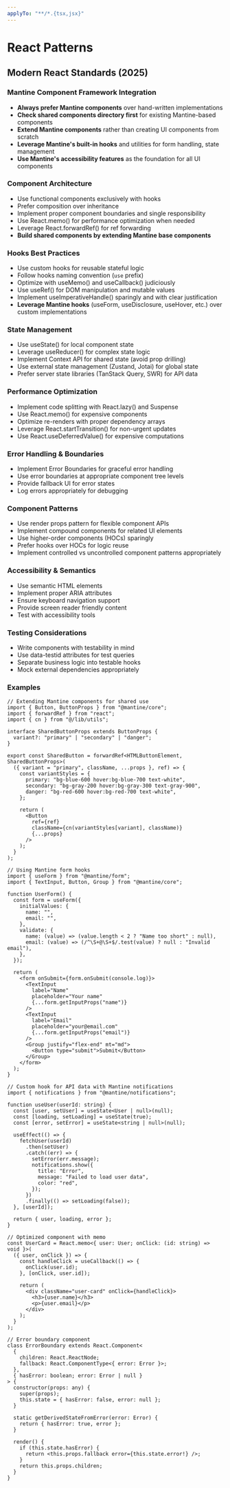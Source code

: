 ```yaml
---
applyTo: "**/*.{tsx,jsx}"
---
```


# React Patterns

## Modern React Standards (2025)

### Mantine Component Framework Integration

- **Always prefer Mantine components** over hand-written implementations
- **Check shared components directory first** for existing Mantine-based components
- **Extend Mantine components** rather than creating UI components from scratch
- **Leverage Mantine's built-in hooks** and utilities for form handling, state management
- **Use Mantine's accessibility features** as the foundation for all UI components

### Component Architecture

- Use functional components exclusively with hooks
- Prefer composition over inheritance
- Implement proper component boundaries and single responsibility
- Use React.memo() for performance optimization when needed
- Leverage React.forwardRef() for ref forwarding
- **Build shared components by extending Mantine base components**

### Hooks Best Practices

- Use custom hooks for reusable stateful logic
- Follow hooks naming convention (`use` prefix)
- Optimize with useMemo() and useCallback() judiciously
- Use useRef() for DOM manipulation and mutable values
- Implement useImperativeHandle() sparingly and with clear justification
- **Leverage Mantine hooks** (useForm, useDisclosure, useHover, etc.) over custom implementations

### State Management

- Use useState() for local component state
- Leverage useReducer() for complex state logic
- Implement Context API for shared state (avoid prop drilling)
- Use external state management (Zustand, Jotai) for global state
- Prefer server state libraries (TanStack Query, SWR) for API data

### Performance Optimization

- Implement code splitting with React.lazy() and Suspense
- Use React.memo() for expensive components
- Optimize re-renders with proper dependency arrays
- Leverage React.startTransition() for non-urgent updates
- Use React.useDeferredValue() for expensive computations

### Error Handling & Boundaries

- Implement Error Boundaries for graceful error handling
- Use error boundaries at appropriate component tree levels
- Provide fallback UI for error states
- Log errors appropriately for debugging

### Component Patterns

- Use render props pattern for flexible component APIs
- Implement compound components for related UI elements
- Use higher-order components (HOCs) sparingly
- Prefer hooks over HOCs for logic reuse
- Implement controlled vs uncontrolled component patterns appropriately

### Accessibility & Semantics

- Use semantic HTML elements
- Implement proper ARIA attributes
- Ensure keyboard navigation support
- Provide screen reader friendly content
- Test with accessibility tools

### Testing Considerations

- Write components with testability in mind
- Use data-testid attributes for test queries
- Separate business logic into testable hooks
- Mock external dependencies appropriately

### Examples

```tsx
// Extending Mantine components for shared use
import { Button, ButtonProps } from "@mantine/core";
import { forwardRef } from "react";
import { cn } from "@/lib/utils";

interface SharedButtonProps extends ButtonProps {
  variant?: "primary" | "secondary" | "danger";
}

export const SharedButton = forwardRef<HTMLButtonElement, SharedButtonProps>(
  ({ variant = "primary", className, ...props }, ref) => {
    const variantStyles = {
      primary: "bg-blue-600 hover:bg-blue-700 text-white",
      secondary: "bg-gray-200 hover:bg-gray-300 text-gray-900",
      danger: "bg-red-600 hover:bg-red-700 text-white",
    };

    return (
      <Button
        ref={ref}
        className={cn(variantStyles[variant], className)}
        {...props}
      />
    );
  }
);

// Using Mantine form hooks
import { useForm } from "@mantine/form";
import { TextInput, Button, Group } from "@mantine/core";

function UserForm() {
  const form = useForm({
    initialValues: {
      name: "",
      email: "",
    },
    validate: {
      name: (value) => (value.length < 2 ? "Name too short" : null),
      email: (value) => (/^\S+@\S+$/.test(value) ? null : "Invalid email"),
    },
  });

  return (
    <form onSubmit={form.onSubmit(console.log)}>
      <TextInput
        label="Name"
        placeholder="Your name"
        {...form.getInputProps("name")}
      />
      <TextInput
        label="Email"
        placeholder="your@email.com"
        {...form.getInputProps("email")}
      />
      <Group justify="flex-end" mt="md">
        <Button type="submit">Submit</Button>
      </Group>
    </form>
  );
}

// Custom hook for API data with Mantine notifications
import { notifications } from "@mantine/notifications";

function useUser(userId: string) {
  const [user, setUser] = useState<User | null>(null);
  const [loading, setLoading] = useState(true);
  const [error, setError] = useState<string | null>(null);

  useEffect(() => {
    fetchUser(userId)
      .then(setUser)
      .catch((err) => {
        setError(err.message);
        notifications.show({
          title: "Error",
          message: "Failed to load user data",
          color: "red",
        });
      })
      .finally(() => setLoading(false));
  }, [userId]);

  return { user, loading, error };
}

// Optimized component with memo
const UserCard = React.memo<{ user: User; onClick: (id: string) => void }>(
  ({ user, onClick }) => {
    const handleClick = useCallback(() => {
      onClick(user.id);
    }, [onClick, user.id]);

    return (
      <div className="user-card" onClick={handleClick}>
        <h3>{user.name}</h3>
        <p>{user.email}</p>
      </div>
    );
  }
);

// Error boundary component
class ErrorBoundary extends React.Component<
  {
    children: React.ReactNode;
    fallback: React.ComponentType<{ error: Error }>;
  },
  { hasError: boolean; error: Error | null }
> {
  constructor(props: any) {
    super(props);
    this.state = { hasError: false, error: null };
  }

  static getDerivedStateFromError(error: Error) {
    return { hasError: true, error };
  }

  render() {
    if (this.state.hasError) {
      return <this.props.fallback error={this.state.error!} />;
    }
    return this.props.children;
  }
}
```
